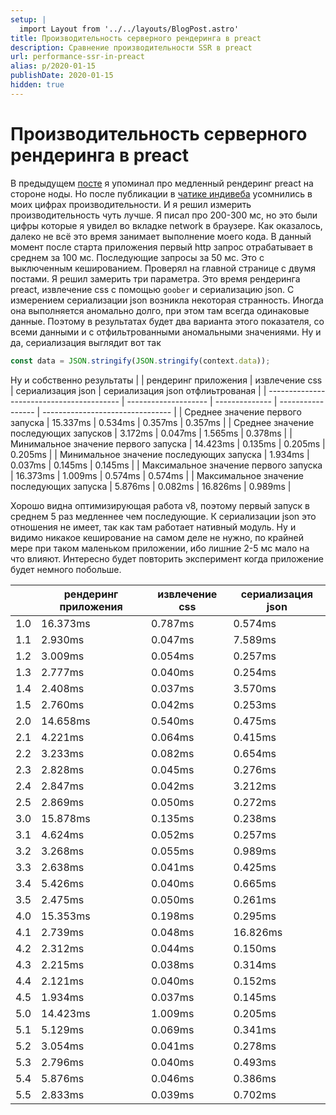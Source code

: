 ```yaml
---
setup: |
  import Layout from '../../layouts/BlogPost.astro'
title: Производительность серверного рендеринга в preact
description: Сравнение производительности SSR в preact
url: performance-ssr-in-preact
alias: p/2020-01-15
publishDate: 2020-01-15
hidden: true
---
```


# Производительность серверного рендеринга в preact

В предыдущем [посте](../2020-01-07) я упоминал про медленный рендеринг preact на
стороне ноды. Но после публикации в [чатике индивеба](https://t.me/indieweb_ru)
усомнились в моих цифрах производительности. И я решил измерить
производительность чуть лучше. Я писал про 200-300 мс, но это были цифры которые
я увидел во вкладке network в браузере. Как оказалось, далеко не всё это время
занимает выполнение моего кода. В данный момент после старта приложения первый
http запрос отрабатывает в среднем за 100 мс. Последующие запросы за 50 мс. Это
с выключенным кешированием. Проверял на главной странице с двумя постами. Я
решил замерить три параметра. Это время рендеринга preact, извлечение css с
помощью `goober` и сериализацию json. С измерением сериализации json возникла
некоторая странность. Иногда она выполняется аномально долго, при этом там
всегда одинаковые данные. Поэтому в результатах будет два варианта этого
показателя, со всеми данными и с отфильтрованными аномальными значениями. Ну и
да, сериализация выглядит вот так

```js
const data = JSON.stringify(JSON.stringify(context.data));
```

Ну и собственно результаты | | рендеринг приложения | извлечение css |
сериализация json | сериализация json отфлиьтрованая | |
----------------------------------------- | -------------------- |
-------------- | ----------------- | -------------------------------- | |
Среднее значение первого запуска | 15.337ms | 0.534ms | 0.357ms | 0.357ms | |
Среднее значение последующих запусков | 3.172ms | 0.047ms | 1.565ms | 0.378ms |
| Минимальное значение первого запуска | 14.423ms | 0.135ms | 0.205ms | 0.205ms
| | Минимальное значение последующих запуска | 1.934ms | 0.037ms | 0.145ms |
0.145ms | | Максимальное значение первого запуска | 16.373ms | 1.009ms | 0.574ms
| 0.574ms | | Максимальное значение последующих запуска | 5.876ms | 0.082ms |
16.826ms | 0.989ms |

Хорошо видна оптимизирующая работа v8, поэтому первый запуск в среднем 5 раз
медленнее чем последующие. К сериализации json это отношения не имеет, так как
там работает нативный модуль. Ну и видимо никакое кеширование на самом деле не
нужно, по крайней мере при таком маленьком приложении, ибо лишние 2-5 мс мало на
что влияют. Интересно будет повторить эксперимент когда приложение будет немного
побольше.

|     | рендеринг приложения | извлечение css | сериализация json |
| --- | -------------------- | -------------- | ----------------- |
| 1.0 | 16.373ms             | 0.787ms        | 0.574ms           |
| 1.1 | 2.930ms              | 0.047ms        | 7.589ms           |
| 1.2 | 3.009ms              | 0.054ms        | 0.257ms           |
| 1.3 | 2.777ms              | 0.040ms        | 0.254ms           |
| 1.4 | 2.408ms              | 0.037ms        | 3.570ms           |
| 1.5 | 2.760ms              | 0.042ms        | 0.253ms           |
| 2.0 | 14.658ms             | 0.540ms        | 0.475ms           |
| 2.1 | 4.221ms              | 0.064ms        | 0.415ms           |
| 2.2 | 3.233ms              | 0.082ms        | 0.654ms           |
| 2.3 | 2.828ms              | 0.045ms        | 0.276ms           |
| 2.4 | 2.847ms              | 0.042ms        | 3.212ms           |
| 2.5 | 2.869ms              | 0.050ms        | 0.272ms           |
| 3.0 | 15.878ms             | 0.135ms        | 0.238ms           |
| 3.1 | 4.624ms              | 0.052ms        | 0.257ms           |
| 3.2 | 3.268ms              | 0.055ms        | 0.989ms           |
| 3.3 | 2.638ms              | 0.041ms        | 0.425ms           |
| 3.4 | 5.426ms              | 0.040ms        | 0.665ms           |
| 3.5 | 2.475ms              | 0.050ms        | 0.261ms           |
| 4.0 | 15.353ms             | 0.198ms        | 0.295ms           |
| 4.1 | 2.739ms              | 0.048ms        | 16.826ms          |
| 4.2 | 2.312ms              | 0.044ms        | 0.150ms           |
| 4.3 | 2.215ms              | 0.038ms        | 0.314ms           |
| 4.4 | 2.121ms              | 0.040ms        | 0.152ms           |
| 4.5 | 1.934ms              | 0.037ms        | 0.145ms           |
| 5.0 | 14.423ms             | 1.009ms        | 0.205ms           |
| 5.1 | 5.129ms              | 0.069ms        | 0.341ms           |
| 5.2 | 3.054ms              | 0.041ms        | 0.278ms           |
| 5.3 | 2.796ms              | 0.040ms        | 0.493ms           |
| 5.4 | 5.876ms              | 0.046ms        | 0.386ms           |
| 5.5 | 2.833ms              | 0.039ms        | 0.702ms           |
